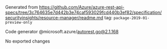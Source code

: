 Generated from https://github.com/Azure/azure-rest-api-specs/tree/3c764635e7d442b3e74caf593029fcd440b3ef82/specification/securityinsights/resource-manager/readme.md tag: `package-2019-01-preview-only`

Code generator @microsoft.azure/autorest.go@2.1.168

No exported changes